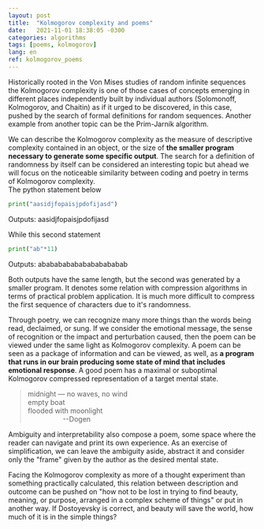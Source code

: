 ```yaml
---
layout: post
title:  "Kolmogorov complexity and poems"
date:   2021-11-01 18:38:05 -0300
categories: algorithms
tags: [poems, kolmogorov]
lang: en
ref: kolmogorov_poems
---
```


Historically rooted in the Von Mises studies of random infinite sequences the Kolmogorov complexity is one of those cases of concepts emerging in different places independently built by individual authors (Solomonoff, Kolmogorov, and Chaitin) as if it urged to be discovered, in this case, pushed by the search of formal definitions for random sequences. Another example from another topic can be the Prim-Jarník algorithm. 

We can describe the Kolmogorov complexity as the measure of descriptive complexity contained in an object, or the size of **the smaller program necessary to generate some specific output**. The search for a definition of randomness by itself can be considered an interesting topic but ahead we will focus on the noticeable similarity between coding and poetry in terms of Kolmogorov complexity.  
The python statement below

```python
print("aasidjfopaisjpdofijasd")
```
Outputs: aasidjfopaisjpdofijasd

While this second statement
```python
print("ab"*11)
```
Outputs: ababababababababababab

Both outputs have the same length, but the second was generated by a smaller program. It denotes some relation with compression algorithms in terms of practical problem application. It is much more difficult to compress the first sequence of characters due to it's randomness.

<div class="divider"></div>


Through poetry, we can recognize many more things than the words being read, declaimed, or sung. If we consider the emotional message, the sense of recognition or the impact and perturbation caused, then the poem can be viewed under the same light as Kolmogorov complexity. A poem can be seen as a package of information and can be viewed, as well, as **a program that runs in our brain producing some state of mind that includes emotional response**. A good poem has a maximal or suboptimal Kolmogorov compressed representation of a target mental state.

> midnight — no waves, no wind <br/>
empty boat <br/>
flooded with moonlight <br/> 
&nbsp;&nbsp;&nbsp;&nbsp;&nbsp;&nbsp;&nbsp;&nbsp;&nbsp;&nbsp;&nbsp;&nbsp;&nbsp;&nbsp;&nbsp;&nbsp;&nbsp;&nbsp;--Dogen

Ambiguity and interpretability also compose a poem, some space where the reader can navigate and print its own experience. As an exercise of simplification, we can leave the ambiguity aside, abstract it and consider only the "frame" given by the author as the desired mental state.
        
Facing the Kolmogorov complexity as more of a thought experiment than something practically calculated, this relation between description and outcome can be pushed on "how not to be lost in trying to find beauty, meaning, or purpose, arranged in a complex scheme of things" or put in another way. If Dostoyevsky is correct, and beauty will save the world, how much of it is in the simple things?